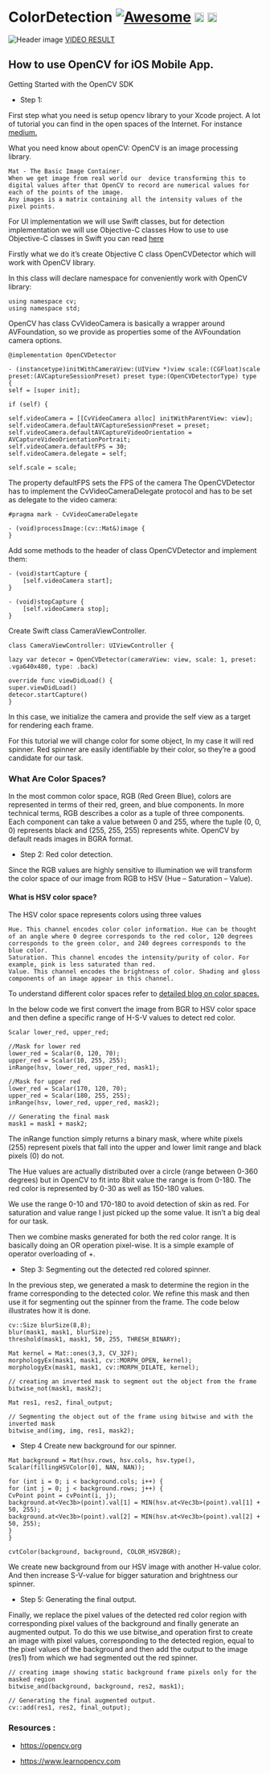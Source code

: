 # ColorDetection [![Awesome](https://cdn.rawgit.com/sindresorhus/awesome/d7305f38d29fed78fa85652e3a63e154dd8e8829/media/badge.svg)](https://github.com/sindresorhus/awesome) <img src="https://camo.githubusercontent.com/bc4203245569bb38139fa6dd589022ed482f7356/68747470733a2f2f7777772e636c657665726f61642e636f6d2f7075626c69632f636f6d65726369616c2f6c6162656c2d696f732e737667" height="19"> <a href="https://www.cleveroad.com/?utm_source=github&utm_medium=label&utm_campaign=contacts"><img src="https://www.cleveroad.com/public/comercial/label-cleveroad.svg" height="19"></a>
![Header image](/images/header.jpg)
[VIDEO RESULT](https://www.youtube.com/watch?v=MkP-8zGo0jw&list=PL6te5SaDLliRwzD_sf3o8mWxMIaDucACG)

## How to use OpenCV for iOS Mobile App.

Getting Started with the OpenCV SDK
- Step 1:

First step what you need is setup opencv library to your Xcode project.
A lot of tutorial you can find in the open spaces of the Internet.
For instance [medium.](https://medium.com/yiweini/opencv-with-swift-step-by-step-c3cc1d1ee5f1)

What you need know about openCV:
OpenCV is an image processing library. 

	Mat - The Basic Image Container.
	When we get image from real world our  device transforming this to digital values after that OpenCV to record are numerical values for each of the points of the image.
	Any images is a matrix containing all the intensity values of the pixel points.
	
For UI implementation we will use Swift classes, but for detection implementation we will use Objective-C classes
How to use to use Objective-C classes in Swift you can read [here](https://www.ios-blog.com/tutorials/objective-c/how-to-use-objective-c-classes-in-swift)

Firstly what we do it’s create Objective C class OpenCVDetector which will work with OpenCV library.

In this class will declare namespace for conveniently work with OpenCV library:

```
using namespace cv;
using namespace std;
```
OpenCV has class CvVideoCamera is basically a wrapper around AVFoundation, so we provide as properties some of the AVFoundation camera options.
```
@implementation OpenCVDetector

- (instancetype)initWithCameraView:(UIView *)view scale:(CGFloat)scale preset:(AVCaptureSessionPreset) preset type:(OpenCVDetectorType) type {
self = [super init];

if (self) {

self.videoCamera = [[CvVideoCamera alloc] initWithParentView: view];
self.videoCamera.defaultAVCaptureSessionPreset = preset;
self.videoCamera.defaultAVCaptureVideoOrientation = AVCaptureVideoOrientationPortrait;
self.videoCamera.defaultFPS = 30;
self.videoCamera.delegate = self;

self.scale = scale;
```
The property defaultFPS sets the FPS of the camera
The OpenCVDetector has to implement the CvVideoCameraDelegate protocol and has to be set as delegate to the video camera:
```
#pragma mark - CvVideoCameraDelegate

- (void)processImage:(cv::Mat&)image { 
}
```
Add some methods to the header of class OpenCVDetector and implement them:
```
- (void)startCapture {
	[self.videoCamera start];
}

- (void)stopCapture {
	[self.videoCamera stop];
}
```
Create Swift class CameraViewController.

```
class CameraViewController: UIViewController {

lazy var detecor = OpenCVDetector(cameraView: view, scale: 1, preset: .vga640x480, type: .back)

override func viewDidLoad() {
super.viewDidLoad()
detecor.startCapture()
}
```
In this case, we initialize the camera and provide the self view as a target for rendering each frame.

For this tutorial we will change color for some object, In my case it will red spinner.
Red spinner are easily identifiable by their color, so they’re a good candidate for our task. 

### What Are Color Spaces?

In the most common color space, RGB (Red Green Blue), colors are represented in terms of their red, green, and blue components. In more technical terms, RGB describes a color as a tuple of three components. Each component can take a value between 0 and 255, where the tuple (0, 0, 0) represents black and (255, 255, 255) represents white.
OpenCV by default reads images in BGRA format.

- Step 2: Red color detection.

Since the RGB values are highly sensitive to illumination we will transform the color space of our image from RGB to HSV (Hue – Saturation – Value).

#### What is HSV color space?

The HSV color space represents colors using three values

	Hue. This channel encodes color color information. Hue can be thought of an angle where 0 degree corresponds to the red color, 120 degrees corresponds to the green color, and 240 degrees corresponds to the blue color.
	Saturation. This channel encodes the intensity/purity of color. For example, pink is less saturated than red.
	Value. This channel encodes the brightness of color. Shading and gloss components of an image appear in this channel.

To understand different color spaces refer to [detailed blog on color spaces.](https://www.learnopencv.com/color-spaces-in-opencv-cpp-python/)

In the below code we first  convert the image from BGR to HSV color space and then define a specific range of H-S-V values to detect red color.
```
Scalar lower_red, upper_red;

//Mask for lower red
lower_red = Scalar(0, 120, 70);
upper_red = Scalar(10, 255, 255);
inRange(hsv, lower_red, upper_red, mask1);

//Mask for upper red
lower_red = Scalar(170, 120, 70);
upper_red = Scalar(180, 255, 255);
inRange(hsv, lower_red, upper_red, mask2);

// Generating the final mask
mask1 = mask1 + mask2;
```
The inRange function simply returns a binary mask, where white pixels (255) represent pixels that fall into the upper and lower limit range and black pixels (0) do not.

The Hue values are actually distributed over a circle (range between 0-360 degrees) but in OpenCV to fit into 8bit value the range is from 0-180. The red color is represented by 0-30 as well as 150-180 values.

We use the range 0-10 and 170-180 to avoid detection of skin as red. 
For saturation and value range I just picked up the some value. It isn’t a big deal for our task.

Then we combine masks generated for both the red color range. It is basically doing an OR operation pixel-wise. It is a simple example of operator overloading of +.

- Step 3: Segmenting out the detected red colored spinner.

In the previous step, we generated a mask to determine the region in the frame corresponding to the detected color. We refine this mask and then use it for segmenting out the spinner from the frame. The code below illustrates how it is done.
```
cv::Size blurSize(8,8);
blur(mask1, mask1, blurSize);
threshold(mask1, mask1, 50, 255, THRESH_BINARY);

Mat kernel = Mat::ones(3,3, CV_32F);
morphologyEx(mask1, mask1, cv::MORPH_OPEN, kernel);
morphologyEx(mask1, mask1, cv::MORPH_DILATE, kernel);

// creating an inverted mask to segment out the object from the frame
bitwise_not(mask1, mask2);

Mat res1, res2, final_output;

// Segmenting the object out of the frame using bitwise and with the inverted mask
bitwise_and(img, img, res1, mask2);
```

- Step 4  Create new background for our spinner.

```
Mat background = Mat(hsv.rows, hsv.cols, hsv.type(), Scalar(fillingHSVColor[0], NAN, NAN));

for (int i = 0; i < background.cols; i++) {
for (int j = 0; j < background.rows; j++) {
CvPoint point = cvPoint(i, j);
background.at<Vec3b>(point).val[1] = MIN(hsv.at<Vec3b>(point).val[1] + 50, 255);
background.at<Vec3b>(point).val[2] = MIN(hsv.at<Vec3b>(point).val[2] + 50, 255);
}
}

cvtColor(background, background, COLOR_HSV2BGR);
```
We create new background from our HSV image with another H-value color. And then increase S-V-value for bigger saturation and brightness our spinner.

- Step 5: Generating the final output.

Finally, we replace the pixel values of the detected red color region with corresponding pixel values of the background and finally generate an augmented output. 
To do this we use bitwise_and operation first to create an image with pixel values, corresponding to the detected region, equal to the pixel values of the background and then add the output to the image (res1) from which we had segmented out the red spinner.
```
// creating image showing static background frame pixels only for the masked region
bitwise_and(background, background, res2, mask1);

// Generating the final augmented output.
cv::add(res1, res2, final_output);
```

### Resources :
- https://opencv.org

- https://www.learnopencv.com
